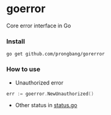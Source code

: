 # goerror

Core error interface in Go

### Install

```shell
go get github.com/prongbang/gorerror
```

### How to use

- Unauthorized error

```go
err := goerror.NewUnauthorized()
```

- Other status in [status.go](status.go)